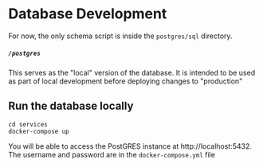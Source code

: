 # Database Development

For now, the only schema script is inside the `postgres/sql` directory.

##### `/postgres`

This serves as the "local" version of the database.
It is intended to be used as part of local development before deploying changes to "production"

## Run the database locally

```
cd services
docker-compose up
```

You will be able to access the PostGRES instance at http://localhost:5432.
The username and password are in the `docker-compose.yml` file
